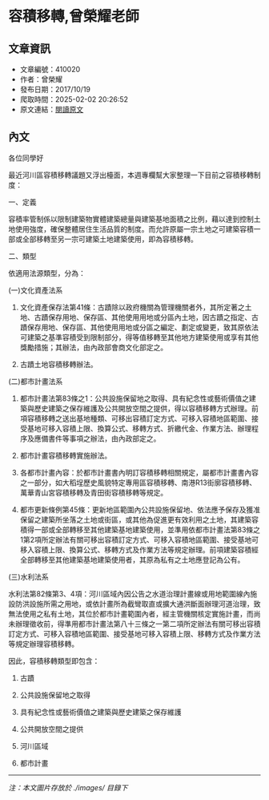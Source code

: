 # 容積移轉,曾榮耀老師

## 文章資訊
- 文章編號：410020
- 作者：曾榮耀
- 發布日期：2017/10/19
- 爬取時間：2025-02-02 20:26:52
- 原文連結：[閱讀原文](https://real-estate.get.com.tw/Columns/detail.aspx?no=410020)

## 內文
各位同學好

最近河川區容積移轉議題又浮出檯面，本週專欄幫大家整理一下目前之容積移轉制度：

一、定義

容積率管制係以限制建築物實體建築總量與建築基地面積之比例，藉以達到控制土地使用強度，確保整體居住生活品質的制度。而允許原屬一宗土地之可建築容積一部或全部移轉至另一宗可建築土地建築使用，即為容積移轉。

二、類型

依適用法源類型，分為：

(一)文化資產法系

1. 文化資產保存法第41條：古蹟除以政府機關為管理機關者外，其所定著之土地、古蹟保存用地、保存區、其他使用用地或分區內土地，因古蹟之指定、古蹟保存用地、保存區、其他使用用地或分區之編定、劃定或變更，致其原依法可建築之基準容積受到限制部分，得等值移轉至其他地方建築使用或享有其他獎勵措施；其辦法，由內政部會商文化部定之。

2. 古蹟土地容積移轉辦法。

(二)都市計畫法系

1. 都市計畫法第83條之1：公共設施保留地之取得、具有紀念性或藝術價值之建築與歷史建築之保存維護及公共開放空間之提供，得以容積移轉方式辦理。前項容積移轉之送出基地種類、可移出容積訂定方式、可移入容積地區範圍、接受基地可移入容積上限、換算公式、移轉方式、折繳代金、作業方法、辦理程序及應備書件等事項之辦法，由內政部定之。

2. 都市計畫容積移轉實施辦法。

3. 各都市計畫內容：於都市計畫書內明訂容積移轉相關規定，屬都市計畫書內容之一部分，如大稻埕歷史風貌特定專用區容積移轉、南港R13街廓容積移轉、萬華青山宮容積移轉及青田街容積移轉等規定。

4. 都市更新條例第45條：更新地區範圍內公共設施保留地、依法應予保存及獲准保留之建築所坐落之土地或街區，或其他為促進更有效利用之土地，其建築容積得一部或全部轉移至其他建築基地建築使用，並準用依都市計畫法第83條之1第2項所定辦法有關可移出容積訂定方式、可移入容積地區範圍、接受基地可移入容積上限、換算公式、移轉方式及作業方法等規定辦理。前項建築容積經全部轉移至其他建築基地建築使用者，其原為私有之土地應登記為公有。

(三)水利法系

水利法第82條第3、4項：河川區域內因公告之水道治理計畫線或用地範圍線內施設防洪設施所需之用地，或依計畫所為截彎取直或擴大通洪斷面辦理河道治理，致無法使用之私有土地，其位於都市計畫範圍內者，經主管機關核定實施計畫，而尚未辦理徵收前，得準用都市計畫法第八十三條之一第二項所定辦法有關可移出容積訂定方式、可移入容積地區範圍、接受基地可移入容積上限、移轉方式及作業方法等規定辦理容積移轉。

因此，容積移轉類型即包含：

1. 古蹟

2. 公共設施保留地之取得

3. 具有紀念性或藝術價值之建築與歷史建築之保存維護

4. 公共開放空間之提供

5. 河川區域

6. 都市計畫

---
*注：本文圖片存放於 ./images/ 目錄下*
